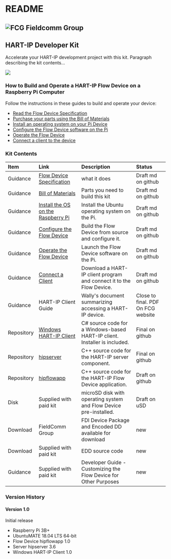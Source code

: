 # README

## ![FCG](https://avatars0.githubusercontent.com/u/26013747?s=100&v=4) Fieldcomm Group

## HART-IP Developer Kit

Accelerate your HART-IP development project with this kit. Paragraph describing the kit contents…

![](https://github.com/FieldCommGroup/HART-IP-Developer-Kit/blob/master/media/IMG_1950-cropped-1.png)

### How to Build and Operate a HART-IP Flow Device on a Raspberry Pi Computer

Follow the instructions in these guides to build and operate your device:

* [Read the Flow Device Specification](https://github.com/FieldCommGroup/HART-IP-Developer-Kit/blob/master/doc/HART-IP%20FlowDevice%20Spec.md)
* [Purchase your parts using the Bill of Materials](https://github.com/FieldCommGroup/HART-IP-Developer-Kit/blob/master/doc/Bill%20of%20Materials.md)
* [Install an operating system on your Pi Device](https://github.com/FieldCommGroup/HART-IP-Developer-Kit/blob/master/doc/Install%20OS.md)
* [Configure the Flow Device software on the Pi](https://github.com/FieldCommGroup/HART-IP-Developer-Kit/blob/master/doc/Configure%20the%20Flow%20Device.md)
* [Operate the Flow Device](https://github.com/FieldCommGroup/HART-IP-Developer-Kit/blob/master/doc/Operate%20the%20Flow%20Device.md)
* [Connect a client to the device](https://github.com/FieldCommGroup/HART-IP-Developer-Kit/blob/master/doc/Connect%20a%20Client.md)

### Kit Contents

| **Item** | **Link** | **Description** | **Status** |
| :--- | :--- | :--- | :--- |
| Guidance | [Flow Device Specification](https://github.com/FieldCommGroup/HART-IP-Developer-Kit/blob/master/doc/hart-ip-flowdevice-spec.md) | what it does | Draft md on github |
| Guidance | [Bill of Materials](https://github.com/FieldCommGroup/HART-IP-Developer-Kit/blob/master/doc/Bill%20of%20Materials.md) | Parts you need to build this kit | Draft md on github |
| Guidance | [Install the OS on the Raspberry Pi](https://github.com/FieldCommGroup/HART-IP-Developer-Kit/blob/master/doc/Install%20OS.md) | Install the Ubuntu operating system on the Pi. | Draft md on github |
| Guidance | [Configure the Flow Device](https://github.com/FieldCommGroup/HART-IP-Developer-Kit/blob/master/doc/Configure%20the%20Flow%20Device.md) | Build the Flow Device from source and configure it. | Draft md on github |
| Guidance | [Operate the Flow Device](https://github.com/FieldCommGroup/HART-IP-Developer-Kit/blob/master/doc/Operate%20the%20Flow%20Device.md) | Launch the Flow Device software on the Pi. | Draft md on github |
| Guidance | [Connect a Client](https://github.com/FieldCommGroup/HART-IP-Developer-Kit/blob/master/doc/Connect%20a%20Client.md) | Download a HART-IP client program and connect it to the Flow Device. | Draft md on github |
| Guidance | HART-IP Client Guide | Wally's document summarizing accessing a HART-IP device. | Close to final.  PDF  On FCG website |
| Repository | [Windows HART-IP Client](https://github.com/FieldCommGroup/WindowsHartIpClient) | C\# source code for a Windows-based HART-IP client.  Installer is included. | Final on github |
| Repository | [hipserver](https://github.com/FieldCommGroup/hipserver) | C++ source code for the HART-IP server component. | Final on github |
| Repository | [hipflowapp](https://github.com/FieldCommGroup/hipflowapp) | C++ source code for the HART-IP Flow Device application. | Draft on github |
| Disk | Supplied with paid kit | microSD disk with operating system and Flow Device pre-installed. | Draft on uSD |
| Download | FieldComm Group | FDI Device Package and Encoded DD available for download | new |
| Download | Supplied with paid kit | EDD source code | new |
| Guidance | Supplied with paid kit | Developer Guide - Customizing the Flow Device for Other Purposes | new |

### Version History

#### Version 1.0

Initial release

* Raspberry Pi 3B+
* UbuntuMATE 18.04 LTS 64-bit
* Flow Device hipflowapp 1.0
* Server hipserver 3.6
* Windows HART-IP Client 1.0

